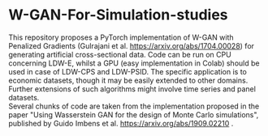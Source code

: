# W-GAN-For-Simulation-studies
This repository proposes a PyTorch implementation of W-GAN with Penalized Gradients (Gulrajani et al. https://arxiv.org/abs/1704.00028) for generating artificial cross-sectional data. Code can be run on CPU concerning LDW-E, whilst a GPU (easy implementation in Colab) should be used in case of LDW-CPS and LDW-PSID. 
The specific application is to economic datasets, though it may be easily extended to other domains. Further extensions of such algorithms might involve time series and panel datasets. \
Several chunks of code are taken from the implementation proposed in the paper "Using Wasserstein GAN for the design of Monte Carlo simulations", published by Guido Imbens et al. https://arxiv.org/abs/1909.02210 \.
